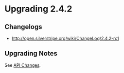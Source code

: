 # Upgrading 2.4.2

## Changelogs

 * http://open.silverstripe.org/wiki/ChangeLog/2.4.2-rc1

## Upgrading Notes

See [API Changes](http://open.silverstripe.org/wiki/ChangeLog/2.4.2-rc1#APIChanges).
